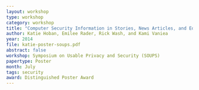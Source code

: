 ```yaml
---
layout: workshop
type: workshop
category: workshop
title: "Computer Security Information in Stories, News Articles, and Education Documents"
author: Katie Hoban, Emilee Rader, Rick Wash, and Kami Vaniea
year: 2014
file: katie-poster-soups.pdf
abstract: false
workshop: Symposium on Usable Privacy and Security (SOUPS)
papertype: Poster
month: July
tags: security
award: Distinguished Poster Award
---
```

